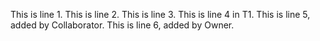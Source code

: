 This is line 1.
This is line 2.
This is line 3.
This is line 4 in T1.
This is line 5, added by Collaborator.
This is line 6, added by Owner.